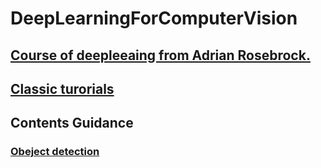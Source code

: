 # DeepLearningForComputerVision
## [Course of deepleeaing from Adrian Rosebrock.](https://www.pyimagesearch.com/author/adrian/) 

## [Classic turorials](books_of_three_bundles)

## Contents Guidance
### [Obeject detection](Object%20detection)


